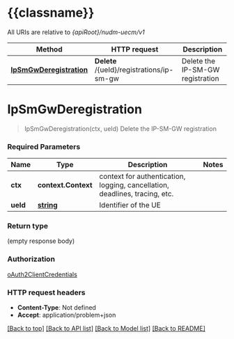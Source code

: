 # {{classname}}

All URIs are relative to *{apiRoot}/nudm-uecm/v1*

Method | HTTP request | Description
------------- | ------------- | -------------
[**IpSmGwDeregistration**](IPSMGWDeregistrationApi.md#IpSmGwDeregistration) | **Delete** /{ueId}/registrations/ip-sm-gw | Delete the IP-SM-GW registration

# **IpSmGwDeregistration**
> IpSmGwDeregistration(ctx, ueId)
Delete the IP-SM-GW registration

### Required Parameters

Name | Type | Description  | Notes
------------- | ------------- | ------------- | -------------
 **ctx** | **context.Context** | context for authentication, logging, cancellation, deadlines, tracing, etc.
  **ueId** | [**string**](.md)| Identifier of the UE | 

### Return type

 (empty response body)

### Authorization

[oAuth2ClientCredentials](../README.md#oAuth2ClientCredentials)

### HTTP request headers

 - **Content-Type**: Not defined
 - **Accept**: application/problem+json

[[Back to top]](#) [[Back to API list]](../README.md#documentation-for-api-endpoints) [[Back to Model list]](../README.md#documentation-for-models) [[Back to README]](../README.md)

